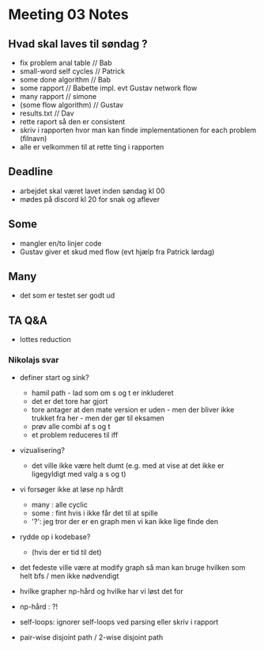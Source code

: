# Meeting 03 Notes

## Hvad skal laves til søndag ?
- fix problem anal table // Bab
- small-word self cycles // Patrick
- some done algorithm // Bab
- some rapport // Babette impl. evt Gustav network flow
- many rapport // simone
- (some flow algorithm) // Gustav
- results.txt // Dav
- rette raport så den er consistent
- skriv i rapporten hvor man kan finde implementationen for each problem (filnavn)
- alle er velkommen til at rette ting i rapporten
 

## Deadline
- arbejdet skal været lavet inden søndag kl 00
- mødes på discord kl 20 for snak og aflever

## Some
- mangler en/to linjer code
- Gustav giver et skud med flow (evt hjælp fra Patrick lørdag)

## Many
- det som er testet ser godt ud

## TA Q&A
- lottes reduction

### Nikolajs svar
- definer start og sink? 
  - hamil path - lad som om s og t er inkluderet
  - det er det tore har gjort
  - tore antager at den mate version er uden - men der bliver ikke trukket fra her - men der gør til eksamen
  - prøv alle combi af s og t
  - et problem reduceres til iff
- vizualisering? 
  - det ville ikke være helt dumt (e.g. med at vise at det ikke er ligegyldigt med valg a s og t)
- vi forsøger ikke at løse np hårdt
  - many : alle cyclic
  - some : fint hvis i ikke får det til at spille
  - '?': jeg tror der er en graph men vi kan ikke lige finde den
- rydde op i kodebase?
  - (hvis der er tid til det)
- det fedeste ville være at modify graph så man kan bruge hvilken som helt bfs / men ikke nødvendigt
- hvilke grapher np-hård og hvilke har vi løst det for
- np-hård : ?!
- self-loops: ignorer self-loops ved parsing eller skriv i rapport


- pair-wise disjoint path / 2-wise disjoint path